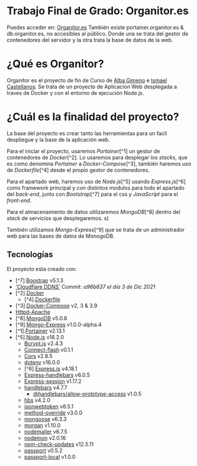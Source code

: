 # Trabajo Final de Grado: Organitor.es
Puedes acceder en: [Organitor.es](https://organitor.es)
También existe portainer.organitor.es & db.organitor.es, no accesibles al público. Donde una se trata del gestor de contenedores del servidor y la otra trata la base de datos de la web.
# ¿Qué es Organitor?
Organitor es el proyecto de fin de Curso de [Alba Gimeno](https://github.com/albagimeno) e [Ismael Castellanos](https://github.com/ismaelct). Se trata de un proyecto de Aplicacion Web desplegada a traves de Docker y con el entorno de ejecución Node.js.

# ¿Cuál es la finalidad del proyecto?
La base del proyecto es crear tanto las herramientas para un facil despliegue y la base de la aplicación web.

Para el iniciar el proyecto, usaremos _Portainer_[^1] un gestor de contenedores de _Docker_[^2]. Lo usaremos para desplegar los _stacks_, que es como denomina _Portainer_ a _Docker-Compose_[^3], también haremos uso de _Dockerfile_[^4] desde el propio gestor de contenedores.

Para el apartado web, haremos uso de _Node.js_[^5] usando _Express.js_[^6] como framework principal y con distintos modulos para todo el apartado del _back-end_, junto con _Bootstrap_[^7] para el css y _JavaScript_ para el _front-end_.

Para el almacenamiento de datos utilizaremos _MongoDB_[^8] dentro del _stack_ de servicios que desplegaremos.
s)

También utilizamos _Mongo-Express_[^9] que se trata de un administrador web para las bases de datos de MonogoDB.
	
## Tecnologías
El proyecto esta creado con:
* [^7].[Boostrap](https://getbootstrap.com/docs/5.1/getting-started/introduction/) v5.1.3
* ['Cloudflare DDNS'](https://github.com/oznu/docker-cloudflare-ddns) Commit: _a96b637 el día 3 de Dic 2021_
* [^2].[Docker](https://docs.docker.com/) 
    * [^4].[Dockerfile](https://docs.docker.com/engine/reference/builder/)
* [^3].[Docker-Compose](https://docs.docker.com/compose/) v2, 3 & 3.9
* [Httpd-Apache](https://httpd.apache.org/docs/2.4/)
* [^8].[MongoDB](https://www.mongodb.com/docs/) v5.0.8
* [^9].[Mongo-Express](https://github.com/mongo-express/mongo-express) v1.0.0-alpha.4
* [^1].[Portainer](https://docs.portainer.io/) v2.13.1
* [^5].[Node.js](https://nodejs.org/es/docs/) v18.2.0
    * [Bcrypt.js](https://www.npmjs.com/package/bcryptjs) v2.4.3
    * [Connect-flash](https://www.npmjs.com/package/connect-flash) v0.1.1
    * [Cors](https://www.npmjs.com/package/cors) v2.8.5
    * [dotenv](https://www.npmjs.com/package/dotenv) v16.0.0
    * [^6].[Express.js](https://www.npmjs.com/package/express) v4.18.1
    * [Express-handlebars](https://www.npmjs.com/package/express-handlebars) v6.0.5
    * [Express-session](https://www.npmjs.com/package/express-session) v1.17.2
    * [handlebars](https://www.npmjs.com/package/handlebars) v4.7.7
        * [@handlebars/allow-prototype-access](https://www.npmjs.com/package/@handlebars/allow-prototype-access) v1.0.5
    * [hbs](https://www.npmjs.com/package/hbs) v4.2.0
    * [jsonwebtoken](https://www.npmjs.com/package/jsonwebtoken) v8.5.1
    * [method-override](https://www.npmjs.com/package/method-override) v3.0.0
    * [mongoose](https://www.npmjs.com/package/mongoose) v6.3.3
    * [morgan](https://www.npmjs.com/package/morgan) v1.10.0
    * [nodemailer](https://www.npmjs.com/package/nodemailer) v6.7.5
    * [nodemon](https://www.npmjs.com/package/nodemon) v2.0.16
    * [npm-check-updates](https://www.npmjs.com/package/npm-check-updates) v12.5.11
    * [passport](https://www.npmjs.com/package/passport) v0.5.2
    * [passport-local](https://www.npmjs.com/package/passport-local) v1.0.0

  
 
